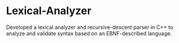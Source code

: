 # Lexical-Analyzer
Developed a lexical analyzer and recursive-descent parser in C++ to analyze and validate syntax based on an EBNF-described language.

